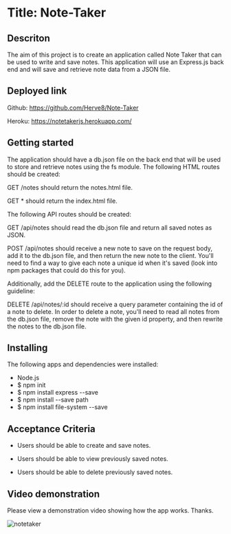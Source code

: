 # Title: Note-Taker

## Descriton

The aim of this project is to create an application called Note Taker that can be used to write and save notes. This application will use an Express.js back end and will save and retrieve note data from a JSON file.
## Deployed link
Github: https://github.com/Herve8/Note-Taker

Heroku: https://notetakerjs.herokuapp.com/

## Getting started

The application should have a db.json file on the back end that will be used to store and retrieve notes using the fs module.
The following HTML routes should be created:

GET /notes should return the notes.html file.

GET * should return the index.html file.

The following API routes should be created:

GET /api/notes should read the db.json file and return all saved notes as JSON.

POST /api/notes should receive a new note to save on the request body, add it to the db.json file, and then return the new note to the client. You'll need to find a way to give each note a unique id when it's saved (look into npm packages that could do this for you).

Additionally, add the DELETE route to the application using the following guideline:

DELETE /api/notes/:id should receive a query parameter containing the id of a note to delete. In order to delete a note, you'll need to read all notes from the db.json file, remove the note with the given id property, and then rewrite the notes to the db.json file.

## Installing

The following apps and dependencies were installed:

* Node.js
* $ npm init
* $ npm install express --save
* $ npm install --save path
* $ npm install file-system --save
## Acceptance Criteria

* Users should be able to create and save notes.

* Users should be able to view previously saved notes.

* Users should be able to delete previously saved notes.
## Video demonstration
Please view a demonstration video showing how the app works. Thanks.

![notetaker](https://user-images.githubusercontent.com/16859648/108037276-55076f80-7074-11eb-985d-b167799c73a3.gif)




